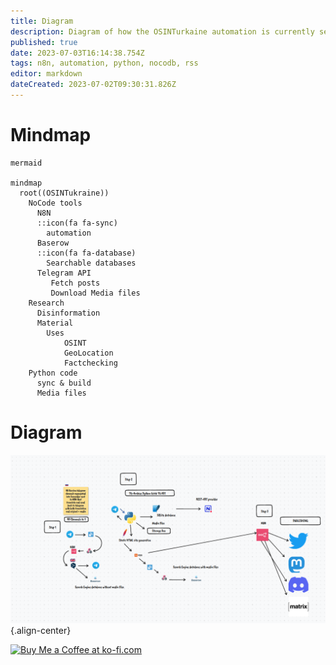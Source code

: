 ```yaml
---
title: Diagram
description: Diagram of how the OSINTurkaine automation is currently setup
published: true
date: 2023-07-03T16:14:38.754Z
tags: n8n, automation, python, nocodb, rss
editor: markdown
dateCreated: 2023-07-02T09:30:31.826Z
---
```


# Mindmap
``` kroki
mermaid

mindmap
  root((OSINTukraine))
    NoCode tools
      N8N
      ::icon(fa fa-sync)
        automation
      Baserow
      ::icon(fa fa-database)
        Searchable databases
      Telegram API
         Fetch posts
         Download Media files
    Research
      Disinformation
      Material
        Uses
            OSINT
            GeoLocation
            Factchecking
    Python code
      sync & build
      Media files
```


# Diagram
![signal-2023-03-04-084145_002.png](/signal-2023-03-04-084145_002.png){.align-center}

<a href='https://ko-fi.com/E1E2E81MW' target='_blank'><img height='36' style='border:0px;height:36px;' src='https://storage.ko-fi.com/cdn/kofi2.png?v=3' border='0' alt='Buy Me a Coffee at ko-fi.com' /></a>